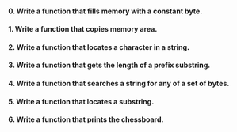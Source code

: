 #### 0. Write a function that fills memory with a constant byte.
#### 1. Write a function that copies memory area.
#### 2. Write a function that locates a character in a string.
#### 3. Write a function that gets the length of a prefix substring.
#### 4. Write a function that searches a string for any of a set of bytes.
#### 5. Write a function that locates a substring.
#### 6. Write a function that prints the chessboard.